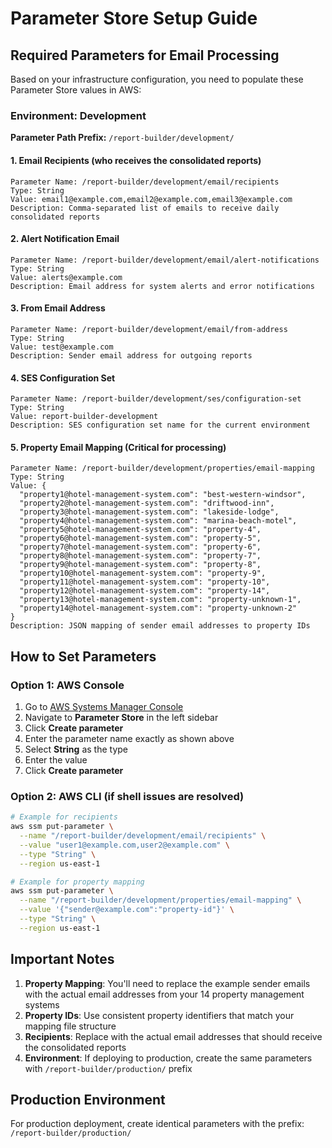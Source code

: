 # Parameter Store Setup Guide

## Required Parameters for Email Processing

Based on your infrastructure configuration, you need to populate these Parameter Store values in AWS:

### Environment: Development
**Parameter Path Prefix:** `/report-builder/development/`

#### 1. Email Recipients (who receives the consolidated reports)
```
Parameter Name: /report-builder/development/email/recipients
Type: String
Value: email1@example.com,email2@example.com,email3@example.com
Description: Comma-separated list of emails to receive daily consolidated reports
```

#### 2. Alert Notification Email
```
Parameter Name: /report-builder/development/email/alert-notifications  
Type: String
Value: alerts@example.com
Description: Email address for system alerts and error notifications
```

#### 3. From Email Address
```
Parameter Name: /report-builder/development/email/from-address
Type: String
Value: test@example.com
Description: Sender email address for outgoing reports
```

#### 4. SES Configuration Set
```
Parameter Name: /report-builder/development/ses/configuration-set
Type: String
Value: report-builder-development
Description: SES configuration set name for the current environment
```

#### 5. Property Email Mapping (Critical for processing)
```
Parameter Name: /report-builder/development/properties/email-mapping
Type: String
Value: {
  "property1@hotel-management-system.com": "best-western-windsor",
  "property2@hotel-management-system.com": "driftwood-inn", 
  "property3@hotel-management-system.com": "lakeside-lodge",
  "property4@hotel-management-system.com": "marina-beach-motel",
  "property5@hotel-management-system.com": "property-4",
  "property6@hotel-management-system.com": "property-5",
  "property7@hotel-management-system.com": "property-6",
  "property8@hotel-management-system.com": "property-7",
  "property9@hotel-management-system.com": "property-8",
  "property10@hotel-management-system.com": "property-9",
  "property11@hotel-management-system.com": "property-10",
  "property12@hotel-management-system.com": "property-14",
  "property13@hotel-management-system.com": "property-unknown-1",
  "property14@hotel-management-system.com": "property-unknown-2"
}
Description: JSON mapping of sender email addresses to property IDs
```

## How to Set Parameters

### Option 1: AWS Console
1. Go to [AWS Systems Manager Console](https://console.aws.amazon.com/systems-manager/)
2. Navigate to **Parameter Store** in the left sidebar
3. Click **Create parameter**
4. Enter the parameter name exactly as shown above
5. Select **String** as the type
6. Enter the value
7. Click **Create parameter**

### Option 2: AWS CLI (if shell issues are resolved)
```bash
# Example for recipients
aws ssm put-parameter \
  --name "/report-builder/development/email/recipients" \
  --value "user1@example.com,user2@example.com" \
  --type "String" \
  --region us-east-1

# Example for property mapping
aws ssm put-parameter \
  --name "/report-builder/development/properties/email-mapping" \
  --value '{"sender@example.com":"property-id"}' \
  --type "String" \
  --region us-east-1
```

## Important Notes

1. **Property Mapping**: You'll need to replace the example sender emails with the actual email addresses from your 14 property management systems
2. **Property IDs**: Use consistent property identifiers that match your mapping file structure
3. **Recipients**: Replace with the actual email addresses that should receive the consolidated reports
4. **Environment**: If deploying to production, create the same parameters with `/report-builder/production/` prefix

## Production Environment
For production deployment, create identical parameters with the prefix:
`/report-builder/production/` 